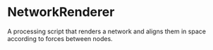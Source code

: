 # NetworkRenderer
A processing script that renders a network and aligns them in space according to forces between nodes.

